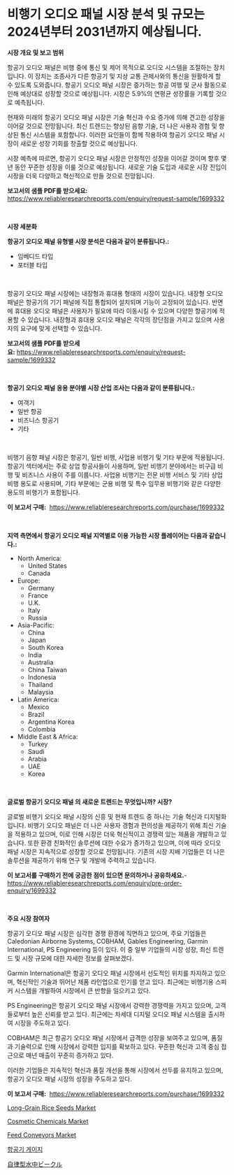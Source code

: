 <p><h1>비행기 오디오 패널 시장 분석 및 규모는 2024년부터 2031년까지 예상됩니다.</h1></p><p><strong>시장 개요 및 보고 범위</strong></p>
<p><p>항공기 오디오 패널은 비행 중에 통신 및 제어 목적으로 오디오 시스템을 조절하는 장치입니다. 이 장치는 조종사가 다른 항공기 및 지상 교통 관제사와의 통신을 원활하게 할 수 있도록 도와줍니다. 항공기 오디오 패널 시장은 증가하는 항공 여행 및 군사 활동으로 인해 예상대로 성장할 것으로 예상됩니다. 시장은 5.9%의 연평균 성장률을 기록할 것으로 예측됩니다.</p><p>현재와 미래의 항공기 오디오 패널 시장은 기술 혁신과 수요 증가에 의해 견고한 성장을 이어갈 것으로 전망됩니다. 최신 트렌드는 향상된 음향 기술, 더 나은 사용자 경험 및 향상된 통신 시스템을 포함합니다. 이러한 요인들이 함께 작용하여 항공기 오디오 패널 시장이 새로운 성장 기회를 창출할 것으로 예상됩니다.</p><p>시장 예측에 따르면, 항공기 오디오 패널 시장은 안정적인 성장을 이어갈 것이며 향후 몇 년 동안 꾸준한 성장을 이룰 것으로 예상됩니다. 새로운 기술 도입과 새로운 시장 진입이 시장을 더욱 다양하고 혁신적으로 만들 것으로 전망됩니다.</p></p>
<p><strong>보고서의 샘플 PDF를 받으세요:</strong> <a href="https://www.reliableresearchreports.com/enquiry/request-sample/1699332">https://www.reliableresearchreports.com/enquiry/request-sample/1699332</a></p>
<p>&nbsp;</p>
<p><strong>시장 세분화</strong></p>
<p><strong>항공기 오디오 패널 유형별 시장 분석은 다음과 같이 분류됩니다.:</strong></p>
<p><ul><li>임베디드 타입</li><li>포터블 타입</li></ul></p>
<p>&nbsp;</p>
<p><p>항공기 오디오 패널 시장에는 내장형과 휴대용 형태의 시장이 있습니다. 내장형 오디오 패널은 항공기의 기기 패널에 직접 통합되어 설치되며 기능이 고정되어 있습니다. 반면에 휴대용 오디오 패널은 사용자가 필요에 따라 이동시킬 수 있으며 다양한 항공기에 적용할 수 있습니다. 내장형과 휴대용 오디오 패널은 각각의 장단점을 가지고 있으며 사용자의 요구에 맞게 선택할 수 있습니다.</p></p>
<p><strong>보고서의 샘플 PDF를 받으세요:</strong>&nbsp;<a href="https://www.reliableresearchreports.com/enquiry/request-sample/1699332">https://www.reliableresearchreports.com/enquiry/request-sample/1699332</a></p>
<p>&nbsp;</p>
<p><strong> 항공기 오디오 패널 응용 분야별 시장 산업 조사는 다음과 같이 분류됩니다.:</strong></p>
<p><ul><li>여객기</li><li>일반 항공</li><li>비즈니스 항공기</li><li>기타</li></ul></p>
<p>&nbsp;</p>
<p><p>비행기 음향 패널 시장은 항공기, 일반 비행, 사업용 비행기 및 기타 부문에 적용됩니다. 항공기 섹터에서는 주로 상업 항공사들이 사용하며, 일반 비행기 분야에서는 비구급 비행 및 비즈니스 사용이 주를 이룹니다. 사업용 비행기는 전문 비행 서비스 및 기타 상업 비행 용도로 사용되며, 기타 부문에는 군용 비행 및 특수 임무용 비행기와 같은 다양한 용도의 비행기가 포함됩니다.</p></p>
<p><strong>이 보고서 구매:</strong>&nbsp; <a href="https://www.reliableresearchreports.com/purchase/1699332">https://www.reliableresearchreports.com/purchase/1699332</a></p>
<p>&nbsp;</p>
<p><strong>지역 측면에서 항공기 오디오 패널 지역별로 이용 가능한 시장 플레이어는 다음과 같습니다.:</strong></p>
<p><ul>
    <li>
        North America:
        <ul>
            <li>United States</li>
            <li>Canada</li>
        </ul>
    </li>
    <li>
        Europe:
        <ul>
            <li>Germany</li>
            <li>France</li>
            <li>U.K.</li>
            <li>Italy</li>
            <li>Russia</li>
        </ul>
    </li>
    <li>
        Asia-Pacific:
        <ul>
            <li>China</li>
            <li>Japan</li>
            <li>South Korea</li>
            <li>India</li>
            <li>Australia</li>
            <li>China Taiwan</li>
            <li>Indonesia</li>
            <li>Thailand</li>
            <li>Malaysia</li>
        </ul>
    </li>
    <li>
        Latin America:
        <ul>
            <li>Mexico</li>
            <li>Brazil</li>
            <li>Argentina Korea</li>
            <li>Colombia</li>
        </ul>
    </li>
    <li>
        Middle East & Africa:
        <ul>
            <li>Turkey</li>
            <li>Saudi</li>
            <li>Arabia</li>
            <li>UAE</li>
            <li>Korea</li>
        </ul>
    </li>
    </ul></p>
<p>&nbsp;</p>
<p><strong>글로벌 항공기 오디오 패널 의 새로운 트렌드는 무엇입니까? 시장?</strong></p>
<p><p>글로벌 비행기 오디오 패널 시장의 신흥 및 현재 트렌드 중 하나는 기술 혁신과 디지털화입니다. 비행기 오디오 패널은 더 나은 사용자 경험과 편의성을 제공하기 위해 최신 기술을 적용하고 있으며, 이로 인해 시장은 더욱 혁신적이고 경쟁력 있는 제품을 개발하고 있습니다. 또한 환경 친화적인 솔루션에 대한 수요가 증가하고 있으며, 이에 따라 오디오 패널 시장은 지속적으로 성장할 것으로 전망됩니다. 기존의 시장 지배 기업들은 더 나은 솔루션을 제공하기 위해 연구 및 개발에 주력하고 있습니다.</p></p>
<p><strong>이 보고서를 구매하기 전에 궁금한 점이 있으면 문의하거나 공유하세요.</strong>- <a href="https://www.reliableresearchreports.com/enquiry/pre-order-enquiry/1699332">https://www.reliableresearchreports.com/enquiry/pre-order-enquiry/1699332</a></p>
<p>&nbsp;</p>
<p><strong>주요 시장 참여자</strong></p>
<p><p>항공기 오디오 패널 시장은 심각한 경쟁 환경에 직면하고 있으며, 주요 기업들은 Caledonian Airborne Systems, COBHAM, Gables Engineering, Garmin International, PS Engineering 등이 있다. 이 중 일부 기업들의 시장 성장, 최신 트렌드 및 시장 규모에 대한 자세한 정보를 살펴보겠다.</p><p>Garmin International은 항공기 오디오 패널 시장에서 선도적인 위치를 차지하고 있으며, 혁신적인 기술과 뛰어난 제품 라인업으로 인기를 얻고 있다. 최근에는 비행기용 스피커 시스템을 개발하여 시장에서 큰 반향을 일으키고 있다.</p><p>PS Engineering은 항공기 오디오 패널 시장에서 강력한 경쟁력을 가지고 있으며, 고객들로부터 높은 신뢰를 받고 있다. 최근에는 차세대 디지털 오디오 패널 시스템을 출시하여 시장을 주도하고 있다.</p><p>COBHAM은 최근 항공기 오디오 패널 시장에서 급격한 성장을 보여주고 있으며, 품질과 기술력으로 인해 시장에서 강력한 입지를 확보하고 있다. 꾸준한 혁신과 고객 중심 접근으로 매년 매출이 꾸준히 증가하고 있다.</p><p>이러한 기업들은 지속적인 혁신과 품질 개선을 통해 시장에서 선두를 유지하고 있으며, 항공기 오디오 패널 시장의 성장을 주도하고 있다.</p></p>
<p><strong>이 보고서 구매:</strong>&nbsp;&nbsp;<a href="https://www.reliableresearchreports.com/purchase/1699332">https://www.reliableresearchreports.com/purchase/1699332</a></p>
<p><p><a href="https://issuu.com/reportprime-2/docs/long-grain-rice-seeds-market-size-2030.pptx">Long-Grain Rice Seeds Market</a></p><p><a href="https://faithful-glue-af3.notion.site/Cosmetic-Chemicals-Market-Dynamics-2024-2031-Also-about-Its-Market-Trends-Projections-and-Opportu-c22965319d5c41e88a9c63b743b79a8c">Cosmetic Chemicals Market</a></p><p><a href="https://view.publitas.com/reportprime-1/feed-conveyors-market-size-market-share-and-global-market-analysis-report-2024-2031/">Feed Conveyors Market</a></p><p><a href="https://github.com/vsnao330707/Market-Research-Report-List-1/blob/main/15984248054.md">항공기 게이지</a></p><p><a href="https://github.com/dadanedu33/Market-Research-Report-List-1/blob/main/74411298562.md">自律型水中ビークル</a></p></p>
